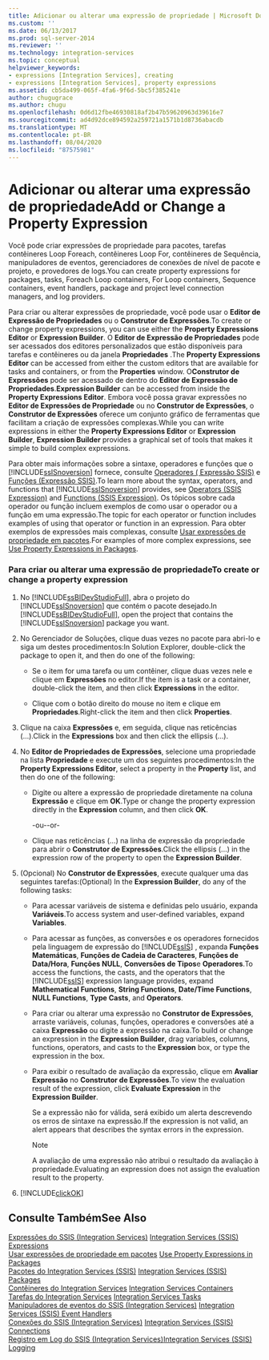 ```yaml
---
title: Adicionar ou alterar uma expressão de propriedade | Microsoft Docs
ms.custom: ''
ms.date: 06/13/2017
ms.prod: sql-server-2014
ms.reviewer: ''
ms.technology: integration-services
ms.topic: conceptual
helpviewer_keywords:
- expressions [Integration Services], creating
- expressions [Integration Services], property expressions
ms.assetid: cb5da499-065f-4fa6-9f6d-5bc5f385241e
author: chugugrace
ms.author: chugu
ms.openlocfilehash: 0d6d12fbe46930818af2b47b59620963d39616e7
ms.sourcegitcommit: ad4d92dce894592a259721a1571b1d8736abacdb
ms.translationtype: MT
ms.contentlocale: pt-BR
ms.lasthandoff: 08/04/2020
ms.locfileid: "87575981"
---
```

# <a name="add-or-change-a-property-expression"></a><span data-ttu-id="3904b-102">Adicionar ou alterar uma expressão de propriedade</span><span class="sxs-lookup"><span data-stu-id="3904b-102">Add or Change a Property Expression</span></span>
  <span data-ttu-id="3904b-103">Você pode criar expressões de propriedade para pacotes, tarefas contêineres Loop Foreach, contêineres Loop For, contêineres de Sequência, manipuladores de eventos, gerenciadores de conexões de nível de pacote e projeto, e provedores de logs.</span><span class="sxs-lookup"><span data-stu-id="3904b-103">You can create property expressions for packages, tasks, Foreach Loop containers, For Loop containers, Sequence containers, event handlers, package and project level connection managers, and log providers.</span></span>  
  
 <span data-ttu-id="3904b-104">Para criar ou alterar expressões de propriedade, você pode usar o **Editor de Expressão de Propriedades** ou o **Construtor de Expressões**.</span><span class="sxs-lookup"><span data-stu-id="3904b-104">To create or change property expressions, you can use either the **Property Expressions Editor** or **Expression Builder**.</span></span> <span data-ttu-id="3904b-105">O **Editor de Expressão de Propriedades** pode ser acessados dos editores personalizados que estão disponíveis para tarefas e contêineres ou da janela **Propriedades** .</span><span class="sxs-lookup"><span data-stu-id="3904b-105">The **Property Expressions Editor** can be accessed from either the custom editors that are available for tasks and containers, or from the **Properties** window.</span></span> <span data-ttu-id="3904b-106">O**Construtor de Expressões** pode ser acessado de dentro do **Editor de Expressão de Propriedades**.</span><span class="sxs-lookup"><span data-stu-id="3904b-106">**Expression Builder** can be accessed from inside the **Property Expressions Editor**.</span></span> <span data-ttu-id="3904b-107">Embora você possa gravar expressões no **Editor de Expressões de Propriedade** ou no **Construtor de Expressões**, o **Construtor de Expressões** oferece um conjunto gráfico de ferramentas que facilitam a criação de expressões complexas.</span><span class="sxs-lookup"><span data-stu-id="3904b-107">While you can write expressions in either the **Property Expressions Editor** or **Expression Builder**, **Expression Builder** provides a graphical set of tools that makes it simple to build complex expressions.</span></span>  
  
 <span data-ttu-id="3904b-108">Para obter mais informações sobre a sintaxe, operadores e funções que o [!INCLUDE[ssISnoversion](../../includes/ssisnoversion-md.md)] fornece, consulte [Operadores &#40; Expressão SSIS&#41;](operators-ssis-expression.md) e [Funções &#40;Expressão SSIS&#41;](functions-ssis-expression.md).</span><span class="sxs-lookup"><span data-stu-id="3904b-108">To learn more about the syntax, operators, and functions that [!INCLUDE[ssISnoversion](../../includes/ssisnoversion-md.md)] provides, see [Operators &#40;SSIS Expression&#41;](operators-ssis-expression.md) and [Functions &#40;SSIS Expression&#41;](functions-ssis-expression.md).</span></span> <span data-ttu-id="3904b-109">Os tópicos sobre cada operador ou função incluem exemplos de como usar o operador ou a função em uma expressão.</span><span class="sxs-lookup"><span data-stu-id="3904b-109">The topic for each operator or function includes examples of using that operator or function in an expression.</span></span> <span data-ttu-id="3904b-110">Para obter exemplos de expressões mais complexas, consulte [Usar expressões de propriedade em pacotes](use-property-expressions-in-packages.md).</span><span class="sxs-lookup"><span data-stu-id="3904b-110">For examples of more complex expressions, see [Use Property Expressions in Packages](use-property-expressions-in-packages.md).</span></span>  
  
### <a name="to-create-or-change-a-property-expression"></a><span data-ttu-id="3904b-111">Para criar ou alterar uma expressão de propriedade</span><span class="sxs-lookup"><span data-stu-id="3904b-111">To create or change a property expression</span></span>  
  
1.  <span data-ttu-id="3904b-112">No [!INCLUDE[ssBIDevStudioFull](../../includes/ssbidevstudiofull-md.md)], abra o projeto do [!INCLUDE[ssISnoversion](../../includes/ssisnoversion-md.md)] que contém o pacote desejado.</span><span class="sxs-lookup"><span data-stu-id="3904b-112">In [!INCLUDE[ssBIDevStudioFull](../../includes/ssbidevstudiofull-md.md)], open the project that contains the [!INCLUDE[ssISnoversion](../../includes/ssisnoversion-md.md)] package you want.</span></span>  
  
2.  <span data-ttu-id="3904b-113">No Gerenciador de Soluções, clique duas vezes no pacote para abri-lo e siga um destes procedimentos:</span><span class="sxs-lookup"><span data-stu-id="3904b-113">In Solution Explorer, double-click the package to open it, and then do one of the following:</span></span>  
  
    -   <span data-ttu-id="3904b-114">Se o item for uma tarefa ou um contêiner, clique duas vezes nele e clique em **Expressões** no editor.</span><span class="sxs-lookup"><span data-stu-id="3904b-114">If the item is a task or a container, double-click the item, and then click **Expressions** in the editor.</span></span>  
  
    -   <span data-ttu-id="3904b-115">Clique com o botão direito do mouse no item e clique em **Propriedades**.</span><span class="sxs-lookup"><span data-stu-id="3904b-115">Right-click the item and then click **Properties**.</span></span>  
  
3.  <span data-ttu-id="3904b-116">Clique na caixa **Expressões** e, em seguida, clique nas reticências (...).</span><span class="sxs-lookup"><span data-stu-id="3904b-116">Click in the **Expressions** box and then click the ellipsis (...).</span></span>  
  
4.  <span data-ttu-id="3904b-117">No **Editor de Propriedades de Expressões**, selecione uma propriedade na lista **Propriedade** e execute um dos seguintes procedimentos:</span><span class="sxs-lookup"><span data-stu-id="3904b-117">In the **Property Expressions Editor**, select a property in the **Property** list, and then do one of the following:</span></span>  
  
    -   <span data-ttu-id="3904b-118">Digite ou altere a expressão de propriedade diretamente na coluna **Expressão** e clique em **OK**.</span><span class="sxs-lookup"><span data-stu-id="3904b-118">Type or change the property expression directly in the **Expression** column, and then click **OK**.</span></span>  
  
         <span data-ttu-id="3904b-119">-ou-</span><span class="sxs-lookup"><span data-stu-id="3904b-119">-or-</span></span>  
  
    -   <span data-ttu-id="3904b-120">Clique nas reticências (...) na linha de expressão da propriedade para abrir o **Construtor de Expressões**.</span><span class="sxs-lookup"><span data-stu-id="3904b-120">Click the ellipsis (...) in the expression row of the property to open the **Expression Builder**.</span></span>  
  
5.  <span data-ttu-id="3904b-121">(Opcional) No **Construtor de Expressões**, execute qualquer uma das seguintes tarefas:</span><span class="sxs-lookup"><span data-stu-id="3904b-121">(Optional) In the **Expression Builder**, do any of the following tasks:</span></span>  
  
    -   <span data-ttu-id="3904b-122">Para acessar variáveis de sistema e definidas pelo usuário, expanda **Variáveis**.</span><span class="sxs-lookup"><span data-stu-id="3904b-122">To access system and user-defined variables, expand **Variables**.</span></span>  
  
    -   <span data-ttu-id="3904b-123">Para acessar as funções, as conversões e os operadores fornecidos pela linguagem de expressão do [!INCLUDE[ssIS](../../includes/ssis-md.md)] , expanda **Funções Matemáticas**, **Funções de Cadeia de Caracteres**, **Funções de Data/Hora**, **Funções NULL**, **Conversões de Tipos**e **Operadores**.</span><span class="sxs-lookup"><span data-stu-id="3904b-123">To access the functions, the casts, and the operators that the [!INCLUDE[ssIS](../../includes/ssis-md.md)] expression language provides, expand **Mathematical Functions**, **String Functions**, **Date/Time Functions**, **NULL Functions**, **Type Casts**, and **Operators**.</span></span>  
  
    -   <span data-ttu-id="3904b-124">Para criar ou alterar uma expressão no **Construtor de Expressões**, arraste variáveis, colunas, funções, operadores e conversões até a caixa **Expressão** ou digite a expressão na caixa.</span><span class="sxs-lookup"><span data-stu-id="3904b-124">To build or change an expression in the **Expression Builder**, drag variables, columns, functions, operators, and casts to the **Expression** box, or type the expression in the box.</span></span>  
  
    -   <span data-ttu-id="3904b-125">Para exibir o resultado de avaliação da expressão, clique em **Avaliar Expressão** no **Construtor de Expressões**.</span><span class="sxs-lookup"><span data-stu-id="3904b-125">To view the evaluation result of the expression, click **Evaluate Expression** in the **Expression Builder**.</span></span>  
  
         <span data-ttu-id="3904b-126">Se a expressão não for válida, será exibido um alerta descrevendo os erros de sintaxe na expressão.</span><span class="sxs-lookup"><span data-stu-id="3904b-126">If the expression is not valid, an alert appears that describes the syntax errors in the expression.</span></span>  
  
        > [!NOTE]  
        >  <span data-ttu-id="3904b-127">A avaliação de uma expressão não atribui o resultado da avaliação à propriedade.</span><span class="sxs-lookup"><span data-stu-id="3904b-127">Evaluating an expression does not assign the evaluation result to the property.</span></span>  
  
6.  [!INCLUDE[clickOK](../../includes/clickok-md.md)]  
  
## <a name="see-also"></a><span data-ttu-id="3904b-128">Consulte Também</span><span class="sxs-lookup"><span data-stu-id="3904b-128">See Also</span></span>  
 <span data-ttu-id="3904b-129">[Expressões do SSIS &#40;Integration Services&#41;](integration-services-ssis-expressions.md) </span><span class="sxs-lookup"><span data-stu-id="3904b-129">[Integration Services &#40;SSIS&#41; Expressions](integration-services-ssis-expressions.md) </span></span>  
 <span data-ttu-id="3904b-130">[Usar expressões de propriedade em pacotes](use-property-expressions-in-packages.md) </span><span class="sxs-lookup"><span data-stu-id="3904b-130">[Use Property Expressions in Packages](use-property-expressions-in-packages.md) </span></span>  
 <span data-ttu-id="3904b-131">[Pacotes do Integration Services &#40;SSIS&#41;](../integration-services-ssis-packages.md) </span><span class="sxs-lookup"><span data-stu-id="3904b-131">[Integration Services &#40;SSIS&#41; Packages](../integration-services-ssis-packages.md) </span></span>  
 <span data-ttu-id="3904b-132">[Contêineres do Integration Services](../control-flow/integration-services-containers.md) </span><span class="sxs-lookup"><span data-stu-id="3904b-132">[Integration Services Containers](../control-flow/integration-services-containers.md) </span></span>  
 <span data-ttu-id="3904b-133">[Tarefas do Integration Services](../control-flow/integration-services-tasks.md) </span><span class="sxs-lookup"><span data-stu-id="3904b-133">[Integration Services Tasks](../control-flow/integration-services-tasks.md) </span></span>  
 <span data-ttu-id="3904b-134">[Manipuladores de eventos do SSIS &#40;Integration Services&#41;](../integration-services-ssis-event-handlers.md) </span><span class="sxs-lookup"><span data-stu-id="3904b-134">[Integration Services &#40;SSIS&#41; Event Handlers](../integration-services-ssis-event-handlers.md) </span></span>  
 <span data-ttu-id="3904b-135">[Conexões do SSIS &#40;Integration Services&#41;](../connection-manager/integration-services-ssis-connections.md) </span><span class="sxs-lookup"><span data-stu-id="3904b-135">[Integration Services &#40;SSIS&#41; Connections](../connection-manager/integration-services-ssis-connections.md) </span></span>  
 [<span data-ttu-id="3904b-136">Registro em Log do SSIS &#40;Integration Services&#41;</span><span class="sxs-lookup"><span data-stu-id="3904b-136">Integration Services &#40;SSIS&#41; Logging</span></span>](../performance/integration-services-ssis-logging.md)  
  
  
